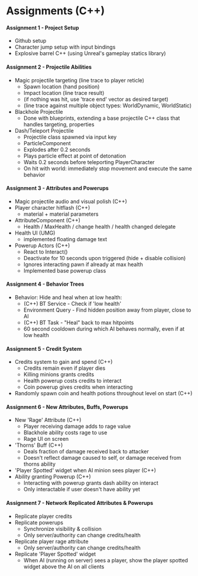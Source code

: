 # Assignments (C++)

#### Assignment 1 - Project Setup

* Github setup
* Character jump setup with input bindings
* Explosive barrel C++ (using Unreal's gameplay statics library)

#### Assignment 2 - Projectile Abilities

* Magic projectile targeting (line trace to player reticle)
  * Spawn location (hand position)
  * Impact location (line trace result)
  * (if nothing was hit, use 'trace end' vector as desired target)
  * (line trace against multiple object types: WorldDynamic, WorldStatic)
* Blackhole Projectile
  * Done with blueprints, extending a base projectile C++ class that handles targeting, properties
* Dash/Teleport Projectile
  * Projectile class spawned via input key
  * ParticleComponent
  * Explodes after 0.2 seconds
  * Plays particle effect at point of detonation
  * Waits 0.2 seconds before teleporting PlayerCharacter
  * On hit with world: immediately stop movement and execute the same behavior

#### Assignment 3 - Attributes and Powerups

* Magic projectile audio and visual polish (C++)
* Player character hitflash (C++)
  * material + material parameters
* AttributeComponent (C++)
  * Health / MaxHealth / change health / health changed delegate
* Health UI (UMG)
  * implemented floating damage text
* Powerup Actors (C++)
  * React to Interact()
  * Deactivate for 10 seconds upon triggered (hide + disable collision)
  * Ignores interacting pawn if already at max health
  * Implemented base powerup class

#### Assignment 4 - Behavior Trees

* Behavior: Hide and heal when at low health:
  * (C++) BT Service - Check if 'low health'
  * Environment Query - Find hidden position away from player, close to AI
  * (C++) BT Task - "Heal" back to max hitpoints
  * 60 second cooldown during which AI behaves normally, even if at low health

#### Assignment 5 - Credit System

* Credits system to gain and spend (C++)
  * Credits remain even if player dies
  * Killing minions grants credits
  * Health powerup costs credits to interact
  * Coin powerup gives credits when interacting
* Randomly spawn coin and health potions throughout level on start (C++)

#### Assignment 6 - New Attributes, Buffs, Powerups

* New 'Rage' Attribute (C++)
  * Player receiving damage adds to rage value
  * Blackhole ability costs rage to use
  * Rage UI on screen
* 'Thorns' Buff (C++)
  * Deals fraction of damage received back to attacker
  * Doesn't reflect damage caused to self, or damage received from thorns ability
* 'Player Spotted' widget when AI minion sees player (C++)
* Ability granting Powerup (C++)
  * Interacting with powerup grants dash ability on interact
  * Only interactable if user doesn't have ability yet

#### Assignment 7 - Network Replicated Attributes & Powerups

* Replicate player credits
* Replicate powerups
  * Synchronize visibility & collision
  * Only server/authority can change credits/health
* Replicate player rage attribute
  * Only server/authority can change credits/health
* Replicate 'Player Spotted' widget
  * When AI (running on server) sees a player, show the player spotted widget above the AI on all clients
